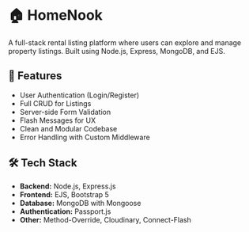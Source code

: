 # 🏠 HomeNook

A full-stack rental listing platform where users can explore and manage property listings. Built using Node.js, Express, MongoDB, and EJS.

## 🚀 Features

- User Authentication (Login/Register)
- Full CRUD for Listings
- Server-side Form Validation
- Flash Messages for UX
- Clean and Modular Codebase
- Error Handling with Custom Middleware

## 🛠️ Tech Stack

- **Backend:** Node.js, Express.js
- **Frontend:** EJS, Bootstrap 5
- **Database:** MongoDB with Mongoose
- **Authentication:** Passport.js
- **Other:** Method-Override, Cloudinary, Connect-Flash
